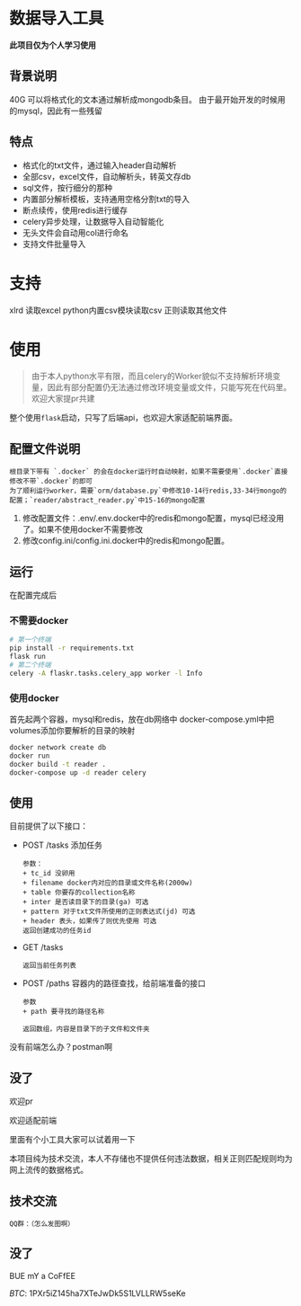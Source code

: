 # 数据导入工具

**此项目仅为个人学习使用**

## 背景说明
40G
可以将格式化的文本通过解析成mongodb条目。
由于最开始开发的时候用的mysql，因此有一些残留

## 特点
+ 格式化的txt文件，通过输入header自动解析
+ 全部csv，excel文件，自动解析头，转英文存db
+ sql文件，按行细分的那种
+ 内置部分解析模板，支持通用空格分割txt的导入
+ 断点续传，使用redis进行缓存
+ celery异步处理，让数据导入自动智能化
+ 无头文件会自动用col进行命名
+ 支持文件批量导入

# 支持
xlrd 读取excel
python内置csv模块读取csv
正则读取其他文件

# 使用
> 由于本人python水平有限，而且celery的Worker貌似不支持解析环境变量，因此有部分配置仍无法通过修改环境变量或文件，只能写死在代码里。欢迎大家提pr共建

整个使用`flask`启动，只写了后端api，也欢迎大家适配前端界面。

## 配置文件说明
    根目录下带有 `.docker` 的会在docker运行时自动映射，如果不需要使用`.docker`直接修改不带`.docker`的即可
    为了顺利运行worker，需要`orm/database.py`中修改10-14行redis,33-34行mongo的配置；`reader/abstract_reader.py`中15-16的mongo配置

1. 修改配置文件：.env/.env.docker中的redis和mongo配置，mysql已经没用了。如果不使用docker不需要修改
2. 修改config.ini/config.ini.docker中的redis和mongo配置。

## 运行
在配置完成后
### 不需要docker
```bash
# 第一个终端
pip install -r requirements.txt
flask run
# 第二个终端
celery -A flaskr.tasks.celery_app worker -l Info
```
### 使用docker
首先起两个容器，mysql和redis，放在db网络中
docker-compose.yml中把volumes添加你要解析的目录的映射
```bash
docker network create db
docker run 
docker build -t reader .
docker-compose up -d reader celery
```

## 使用
目前提供了以下接口：
* POST /tasks 添加任务
    
    ```
    参数：
    + tc_id 没卵用
    + filename docker内对应的目录或文件名称(2000w)
    + table 你要存的collection名称
    + inter 是否读目录下的目录(ga) 可选
    + pattern 对于txt文件所使用的正则表达式(jd) 可选
    + header 表头，如果传了则优先使用 可选
    返回创建成功的任务id
    ```
* GET /tasks
    ```
    返回当前任务列表
    ```

+ POST /paths 容器内的路径查找，给前端准备的接口
    ```
    参数
    + path 要寻找的路径名称

    返回数组，内容是目录下的子文件和文件夹

没有前端怎么办？postman啊
## 没了
欢迎pr

欢迎适配前端

里面有个小工具大家可以试着用一下

本项目纯为技术交流，本人不存储也不提供任何违法数据，相关正则匹配规则均为网上流传的数据格式。

## 技术交流
    QQ群：（怎么发图啊）
## 没了
BUE mY a CoFfEE

*BTC*: 1PXr5iZ145ha7XTeJwDk5S1LVLLRW5seKe

